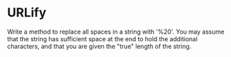 # URLify
Write a method to replace all spaces in a string with '%20'. 
You may assume that the string has sufficient space at the end to hold the additional characters, and that you are given the "true" length of the string.
